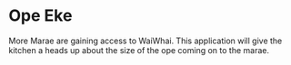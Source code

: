 # Ope Eke
More Marae are gaining access to WaiWhai.  This application will give the kitchen a heads up about the size of the ope coming on to the marae.




